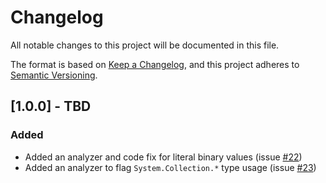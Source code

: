 # Changelog

All notable changes to this project will be documented in this file.

The format is based on [Keep a Changelog](https://keepachangelog.com/en/1.0.0/),
and this project adheres to [Semantic Versioning](https://semver.org/spec/v2.0.0.html).

## [1.0.0] - TBD

### Added
- Added an analyzer and code fix for literal binary values (issue [#22](https://github.com/JasonBock/Transpire/issues/22))
- Added an analyzer to flag `System.Collection.*` type usage (issue [#23](https://github.com/JasonBock/Transpire/issues/23))
